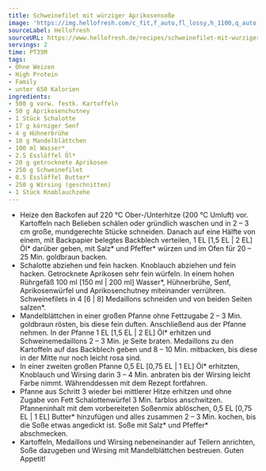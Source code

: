 ```yaml
---
title: Schweinefilet mit würziger Aprikosensoße
image: 'https://img.hellofresh.com/c_fit,f_auto,fl_lossy,h_1100,q_auto,w_2600/hellofresh_s3/image/schweinefilet-mit-wurziger-aprikosensosze-83e103bf.jpg'
sourceLabel: Hellofresh
sourceURL: https://www.hellofresh.de/recipes/schweinefilet-mit-wurziger-aprikosensosze-633192ae4f3a3276870c9530
servings: 2
time: PT35M
tags:
- Ohne Weizen
- High Protein
- Family
- unter 650 Kalorien
ingredients:
- 500 g vorw. festk. Kartoffeln
- 50 g Aprikosenchutney
- 1 Stück Schalotte
- 17 g körniger Senf
- 4 g Hühnerbrühe
- 10 g Mandelblättchen
- 100 ml Wasser*
- 2.5 Esslöffel Öl*
- 20 g getrocknete Aprikosen
- 250 g Schweinefilet
- 0.5 Esslöffel Butter*
- 250 g Wirsing (geschnitten)
- 1 Stück Knoblauchzehe
---
```


- Heize den Backofen auf 220 °C Ober-/Unterhitze (200 °C Umluft) vor.  Kartoffeln nach Belieben schälen oder gründlich waschen und in 2 – 3 cm große, mundgerechte Stücke schneiden. Danach auf eine Hälfte von einem, mit Backpapier belegtes Backblech verteilen, 1 EL [1,5 EL | 2 EL] Öl\* darüber geben, mit Salz\* und Pfeffer\* würzen und im Ofen für 20 – 25 Min. goldbraun backen.
- Schalotte abziehen und fein hacken.  Knoblauch abziehen und fein hacken.  Getrocknete Aprikosen sehr fein würfeln.  In einem hohen Rührgefäß 100 ml [150 ml | 200 ml] Wasser\*, Hühnerbrühe, Senf, Aprikosenwürfel und Aprikosenchutney miteinander verrühren.  Schweinefilets in 4 [6 | 8] Medaillons schneiden und von beiden Seiten salzen\*.
- Mandelblättchen in einer großen Pfanne ohne Fettzugabe 2 – 3 Min. goldbraun rösten, bis diese fein duften. Anschließend aus der Pfanne nehmen.  In der Pfanne 1 EL [1,5 EL | 2 EL] Öl\* erhitzen und Schweinemedaillons 2 – 3 Min. je Seite braten.  Medaillons zu den Kartoffeln auf das Backblech geben und 8 – 10 Min. mitbacken, bis diese in der Mitte nur noch leicht rosa sind.
- In einer zweiten großen Pfanne 0,5 EL [0,75 EL | 1 EL] Öl\* erhitzten, Knoblauch und Wirsing darin 3 – 4 Min. anbraten bis der Wirsing leicht Farbe nimmt.  Währenddessen mit dem Rezept fortfahren.
- Pfanne aus Schritt 3 wieder bei mittlerer Hitze erhitzen und ohne Zugabe von Fett Schalottenwürfel 3 Min. farblos anschwitzen.  Pfanneninhalt mit dem vorbereiteten Soßenmix ablöschen, 0,5 EL [0,75 EL | 1 EL] Butter\* hinzufügen und alles zusammen 2 – 3 Min. kochen, bis die Soße etwas angedickt ist. Soße mit Salz\* und Pfeffer\* abschmecken.
- Kartoffeln, Medaillons und Wirsing nebeneinander auf Tellern anrichten, Soße dazugeben und Wirsing mit Mandelblättchen bestreuen.  Guten Appetit!
